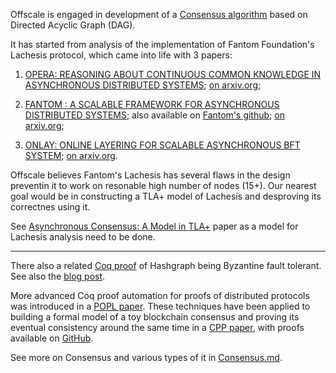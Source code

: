 Offscale is engaged in development of a [Consensus algorithm](https://en.wikipedia.org/wiki/Consensus_%28computer_science%29) based on Directed
Acyclic Graph (DAG).

It has started from analysis of the implementation of Fantom Foundation's Lachesis protocol, which came into life with 3 papers:

1. [OPERA: REASONING ABOUT CONTINUOUS COMMON KNOWLEDGE IN ASYNCHRONOUS DISTRIBUTED SYSTEMS](../papers/OPERA-Reasoning-about-continuous-common-knowledge-in-asynchronous-distributed-systems.pdf); [on arxiv.org](https://arxiv.org/abs/1810.02186);

2. [FANTOM : A SCALABLE FRAMEWORK FOR ASYNCHRONOUS DISTRIBUTED SYSTEMS](../papers/Fantom__A_scalable_framework_for_asynchronous_distributed_systems.pdf); also available on [Fantom's github](https://github.com/Fantom-foundation/fantom-framework); [on arxiv.org](https://arxiv.org/abs/1810.10360);

3. [ONLAY: ONLINE LAYERING FOR SCALABLE ASYNCHRONOUS BFT SYSTEM](../papers/Fantom-Layer_v12.pdf); [on arxiv.org](https://arxiv.org/abs/1905.04867).

Offscale believes Fantom's Lachesis has several flaws in the design preventin it to work on resonable high number of nodes (15+). Our nearest goal would be in constructing a TLA+ model of Lachesis and desproving its correctnes using it.

See [Asynchronous Consensus: A Model in TLA+](../papers/Asynchronous-Consensus-A-model-in-TLA+-Tarzia_499_paper.pdf) paper as a model for Lachesis analysis need to be done.

---

There also a related [Coq proof](https://www.hedera.com/hashgraph-coq.zip) of
Hashgraph being Byzantine fault tolerant. See also the [blog
post](https://www.hedera.com/blog/coq-proof-completed-by-carnegie-mellon-professor-confirms-hashgraph-consensus-algorithm-is-asynchronous-byzantine-fault-tolerant).

More advanced Coq proof automation for proofs of distributed protocols was
introduced in a [POPL paper](https://homes.cs.washington.edu/~ztatlock/pubs/diesel-sergey-popl18.pdf).
These techniques have been applied to building a formal model of a toy blockchain
consensus and proving its eventual consistency around the same time in a [CPP 
paper](https://ilyasergey.net/papers/toychain-cpp18.pdf), with proofs available
on [GitHub](https://github.com/certichain/toychain).

See more on Consensus and various types of it in [Consensus.md](../Consensus.md).
